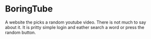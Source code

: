 # BoringTube
A website the picks a random youtube video. There is not much to say about it. It is pritty simple login and eather search a word or press the random button.
